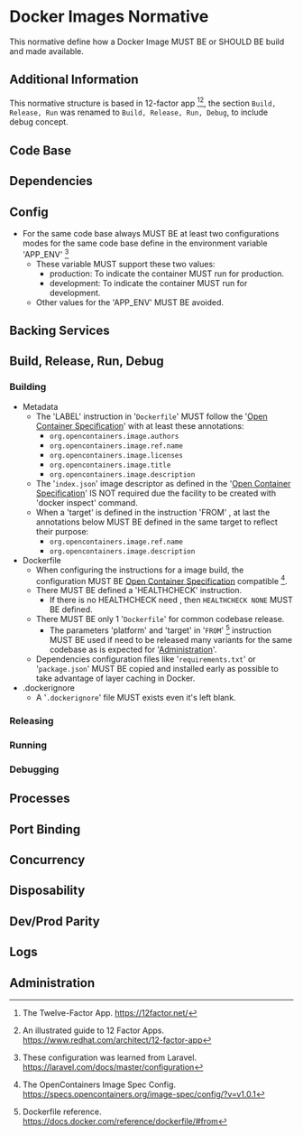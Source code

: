 # Docker Images Normative

This normative define how a Docker Image MUST BE or SHOULD BE build and made available.

## Additional Information

This normative structure is based in 12-factor app [^1][^2], the section `Build, Release, Run` was renamed to `Build, Release, Run, Debug`, to include debug concept.

## Code Base

## Dependencies

## Config

- For the same code base always MUST BE at least two configurations modes for the same code base define in the environment variable 'APP_ENV' [^app_env]
  - These variable MUST support these two values:
    - production: To indicate the container MUST run for production.
    - development: To indicate the container MUST run for development.
  - Other values for the 'APP_ENV' MUST BE avoided.

## Backing Services

## Build, Release, Run, Debug

### Building

- Metadata
  - The 'LABEL' instruction in '`Dockerfile`' MUST follow the '[Open Container Specification](../../../../../External/Engineering/Software%20Engineering/Containerization/Specifications/Open%20Container%20Specification.md)' with at least these annotations:
    - `org.opencontainers.image.authors`
    - `org.opencontainers.image.ref.name`
    - `org.opencontainers.image.licenses`
    - `org.opencontainers.image.title`
    - `org.opencontainers.image.description`
  - The '`index.json`' image descriptor as defined in the '[Open Container Specification](../../../../../External/Engineering/Software%20Engineering/Containerization/Specifications/Open%20Container%20Specification.md)' IS NOT required due the facility to be created with 'docker inspect' command.
  - When a 'target' is defined in the instruction 'FROM' , at last the annotations below MUST BE defined in the same target to reflect their purpose:
    - `org.opencontainers.image.ref.name`
    - `org.opencontainers.image.description`
- Dockerfile
  - When configuring the instructions for a image build, the configuration MUST BE [Open Container Specification](../../../../../External/Engineering/Software%20Engineering/Containerization/Specifications/Open%20Container%20Specification.md) compatible [^ImageSpec].
  - There MUST BE defined a 'HEALTHCHECK' instruction.
    - If there is no HEALTHCHECK need , then `HEALTHCHECK NONE` MUST BE defined.
  - There MUST BE only 1 '`Dockerfile`' for common codebase release.
    - The parameters 'platform' and 'target' in '`FROM`' [^FROM] instruction MUST BE used if need to be released many variants for the same codebase as is expected for '[Administration](#administration)'.
  - Dependencies configuration files like '`requirements.txt`' or '`package.json`' MUST BE copied and installed early as possible to take advantage of layer caching in Docker.
- .dockerignore
  - A '`.dockerignore`' file MUST exists even it's left blank.

### Releasing

### Running

### Debugging

## Processes

## Port Binding

## Concurrency

## Disposability

## Dev/Prod Parity

## Logs

## Administration

[^1]: The Twelve-Factor App. <https://12factor.net/>
[^2]: An illustrated guide to 12 Factor Apps. <https://www.redhat.com/architect/12-factor-app>
[^APP_ENV]: These configuration was learned from Laravel. <https://laravel.com/docs/master/configuration>
[^FROM]: Dockerfile reference. <https://docs.docker.com/reference/dockerfile/#from>
[^ImageSpec]: The OpenContainers Image Spec Config. <https://specs.opencontainers.org/image-spec/config/?v=v1.0.1>
